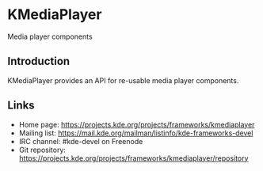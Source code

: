 # KMediaPlayer

Media player components

## Introduction

KMediaPlayer provides an API for re-usable media player components.

## Links

- Home page: <https://projects.kde.org/projects/frameworks/kmediaplayer>
- Mailing list: <https://mail.kde.org/mailman/listinfo/kde-frameworks-devel>
- IRC channel: #kde-devel on Freenode
- Git repository: <https://projects.kde.org/projects/frameworks/kmediaplayer/repository>

